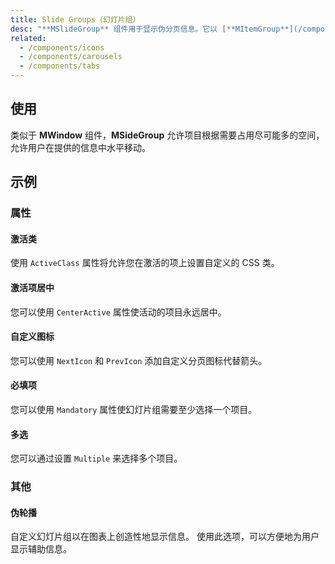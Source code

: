 ```yaml
---
title: Slide Groups（幻灯片组）
desc: "**MSlideGroup** 组件用于显示伪分页信息。它以 [**MItemGroup**](/components/item-groups) 为核心，为 [**MTabs**](/components/tabs) 和 [**MChipGroup**](/components/chip-groups) 等组件提供基础。"
related:
  - /components/icons
  - /components/carousels
  - /components/tabs
---
```


## 使用

类似于 **MWindow** 组件，**MSideGroup** 允许项目根据需要占用尽可能多的空间，允许用户在提供的信息中水平移动。

<slide-groups-usage></slide-groups-usage>

## 示例

### 属性

#### 激活类

使用 `ActiveClass` 属性将允许您在激活的项上设置自定义的 CSS 类。

<masa-example file="Examples.slide_groups.ActiveClass"></masa-example>

#### 激活项居中

您可以使用 `CenterActive` 属性使活动的项目永远居中。

<masa-example file="Examples.slide_groups.CenterActive"></masa-example>

#### 自定义图标

您可以使用 `NextIcon` 和 `PrevIcon` 添加自定义分页图标代替箭头。

<masa-example file="Examples.slide_groups.CustomIcons"></masa-example>

#### 必填项

您可以使用 `Mandatory` 属性使幻灯片组需要至少选择一个项目。

<masa-example file="Examples.slide_groups.Mandatory"></masa-example>

#### 多选

您可以通过设置 `Multiple` 来选择多个项目。

<masa-example file="Examples.slide_groups.Multiple"></masa-example>

### 其他

#### 伪轮播

自定义幻灯片组以在图表上创造性地显示信息。 使用此选项，可以方便地为用户显示辅助信息。

<masa-example file="Examples.slide_groups.PseudoCarousel"></masa-example>